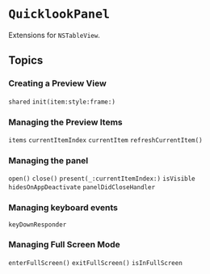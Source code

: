 # ``QuicklookPanel``

Extensions for `NSTableView`.

## Topics

### Creating a Preview View

``shared``
``init(item:style:frame:)``

### Managing the Preview Items

``items``
``currentItemIndex``
``currentItem``
``refreshCurrentItem()``

### Managing the panel

``open()``
``close()``
``present(_:currentItemIndex:)``
``isVisible``
``hidesOnAppDeactivate``
``panelDidCloseHandler``


### Managing keyboard events

``keyDownResponder``

### Managing Full Screen Mode

``enterFullScreen()``
``exitFullScreen()``
``isInFullScreen``
